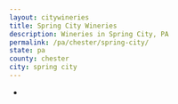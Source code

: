```yaml
---
layout: citywineries
title: Spring City Wineries
description: Wineries in Spring City, PA
permalink: /pa/chester/spring-city/
state: pa
county: chester
city: spring city
---
```

-
